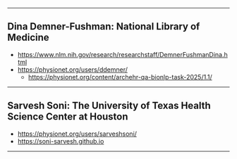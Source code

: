 
---
Dina Demner-Fushman: National Library of Medicine
---
- https://www.nlm.nih.gov/research/researchstaff/DemnerFushmanDina.html
- https://physionet.org/users/ddemner/
	- https://physionet.org/content/archehr-qa-bionlp-task-2025/1.1/

---

Sarvesh Soni:  The University of Texas Health Science Center at Houston
---
- https://physionet.org/users/sarveshsoni/
- https://soni-sarvesh.github.io

---

